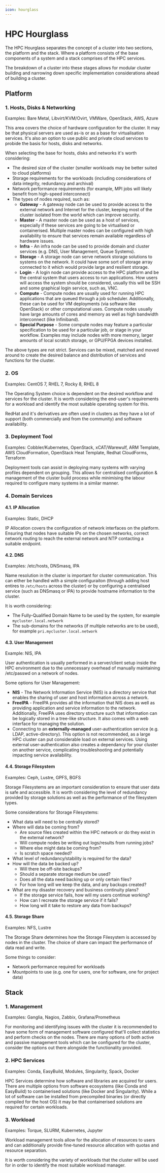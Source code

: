 ```yaml
---
icon: hourglass
---
```

# HPC Hourglass

The HPC Hourglass separates the concept of a cluster into two sections, the platform and the stack. Where a platform consists of the base components of a system and a stack comprises of the HPC services.

The breakdown of a cluster into these stages allows for modular cluster building and narrowing down specific implementation considerations ahead of building a cluster. 

## Platform 

### 1. Hosts, Disks & Networking 

Examples: Bare Metal, Libvirt/KVM/Ovirt, VMWare, OpenStack, AWS, Azure

This area covers the choice of hardware configuration for the cluster. It may be that physical servers are used as-is or as a base for virtualisation services. It's also an option to use public and private cloud services to probide the basis for hosts, disks and networks. 

When selecting the base for hosts, disks and networks it's worth considering:
- The desired size of the cluster (smaller workloads may be better suited to cloud platforms)
- Storage requirements for the workloads (including considerations of data integrity, redundancy and archival)
- Network performance requirements (for example, MPI jobs will likely benefit from high-speed interconnect)
- The types of nodes required, such as:
    - **Gateway** - A gateway node can be used to provide access to the external network and Internet for the cluster, keeping most of the cluster isolated from the world which can improve security.
    - **Master** - A master node can be used as a host of services, especially if these services are going to be virtualised or containerised. Multiple master nodes can be configured with high availability to ensure that services remain available regardless of hardware issues. 
    - **Infra** - An infra node can be used to provide domain and cluster services (e.g. DNS, User Management, Queue Systems). 
    - **Storage** - A storage node can serve network storage solutions to systems on the network. It could have some sort of storage array connected to it which would provide large and resilient storage.
    - **Login** - A login node can provide access to the HPC platform and be the central system that users access to run applications. How users will access the system should be considered, usually this will be SSH and some graphical login service, such as, VNC.
    - **Compute** - Compute nodes are usually used for running HPC applications that are queued through a job scheduler. Additionally, these can be used for VM deployments (via software like OpenStack) or other computational uses. Compute nodes usually have large amounts of cores and memory as well as high bandwidth interconnect (like Infiniband).
    - **Special Purpose** - Some compute nodes may feature a particular specification to be used for a particular job, or stage in your workflow. Examples may include nodes with more memory, larger amounts of local scratch storage, or GPU/FPGA devices installed.

The above types are not strict. Services can be mixed, matched and moved around to create the desired balance and distribution of services and functions for the cluster.

### 2. OS

Examples: CentOS 7, RHEL 7, Rocky 8, RHEL 8

The Operating System choice is dependent on the desired workflow and services for the cluster. It is worth considering the end-user's requirements for a workload and identify the most suitable operating system for this. 

RedHat and it's derivatives are often used in clusters as they have a lot of support (both commercially and from the community) and software availability.

### 3. Deployment Tool

Examples: Cobbler/Kubernetes, OpenStack, xCAT/Warewulf, ARM Template, AWS CloudFormation, OpenStack Heat Template, Redhat CloudForms, Terraform

Deployment tools can assist in deploying many systems with varying profiles dependent on grouping. This allows for centralised configuration & management of the cluster build process while minimising the labour required to configure many systems in a similar manner. 

### 4. Domain Services

#### 4.1. IP Allocation

Examples: Static, DHCP

IP Allocation covers the configuration of network interfaces on the platform. Ensuring that nodes have suitable IPs on the chosen networks, correct network routing to reach the external network and NTP contacting a suitable endpoint. 

#### 4.2. DNS

Examples: /etc/hosts, DNSmasq, IPA

Name resolution in the cluster is important for cluster communication. This can either be handled with a simple configuraiton (through adding host entires to `/etc/hosts` across the cluster) or by configuring a centralised service (such as DNSmasq or IPA) to provide hostname information to the cluster.

It is worth considering:
- The Fully-Qualified Domain Name to be used by the system, for example `mycluster.local.network`
- The sub-domains for the networks (if multiple networks are to be used), for example `pri.mycluster.local.network`

#### 4.3. User Management

Example: NIS, IPA

User authentication is usually performed in a server/client setup inside the HPC environment due to the unnecessary overhead of manually maintaining /etc/passwd on a network of nodes.

Some options for User Management:
- **NIS** - The Network Information Service (NIS) is a directory service that enables the sharing of user and host information across a network.
- **FreeIPA** - FreeIPA provides all the information that NIS does as well as providing application and service information to the network. Additionally, FreeIPA uses directory structure such that information can be logically stored in a tree-like structure. It also comes with a web interface for managing the solution. 
- Connecting to an **externally-managed** user-authentication service (e.g. LDAP, active-directory). This option is not recommended, as a large HPC cluster can put considerable load on external services. Using external user-authentication also creates a dependancy for your cluster on another service, complicating troubleshooting and potentially impacting service availability.

#### 4.4. Storage Filesystem

Examples: Ceph, Lustre, GPFS, BGFS

Storage Filesystems are an important consideration to ensure that user data is safe and accessible. It is worth considering the level of redundancy provided by storage solutions as well as the performance of the filesystem types.

Some considerations for Storage Filesystems:
- What data will need to be centrally stored?
- Where will data be coming from?
  - Are source files created within the HPC network or do they exist in the external network?
  - Will compute nodes be writing out logs/results from running jobs?
  - Where else might data be coming from?
  - Is scratch space needed?
- What level of redundancy/stability is required for the data?
- How will the data be backed up?
  - Will there be off-site backups?
  - Should a separate storage medium be used?
  - Does all the data need backing up or only certain files?
  - For how long will we keep the data, and any backups created?
- What are my disaster recovery and business continuity plans?
  - If the storage service fails, how will my users continue working?
  - How can I recreate the storage service if it fails? 
  - How long will it take to restore any data from backups?

#### 4.5. Storage Share

Examples: NFS, Lustre

The Storage Share determines how the Storage Filesystem is accessed by nodes in the cluster. The choice of share can impact the performance of data read and write. 

Some things to consider:
- Network performance required for workloads
- Mountpoints to use (e.g. one for users, one for software, one for project data) 

## Stack

### 1. Management

Examples: Ganglia, Nagios, Zabbix, Grafana/Prometheus

For monitoring and identifying issues with the cluster it is recommended to have some form of management software configured that'll collect statistics and perform checks on the nodes. There are many options of both active and passive management tools which can be configured for the cluster, consider the options out there alongside the functionality provided.

### 2. HPC Services

Examples: Conda, EasyBuild, Modules, Singularity, Spack, Docker

HPC Services determine how software and libraries are acquired for users. There are multiple options from software ecosystems (like Conda and EasyBuild) to containerised solutions (like Docker and Singularity). While a lot of software can be installed from precompiled binaries (or directly compiled for the host OS) it may be that containerised solutions are required for certain workloads. 

### 3. Workload

Examples: Torque, SLURM, Kubernetes, Jupyter

Workload management tools allow for the allocation of resources to users and can additionally provide fine-tuned resource allocation with quotas and resource separation. 

It is worth considering the variety of workloads that the cluster will be used for in order to identify the most suitable workload manager.


